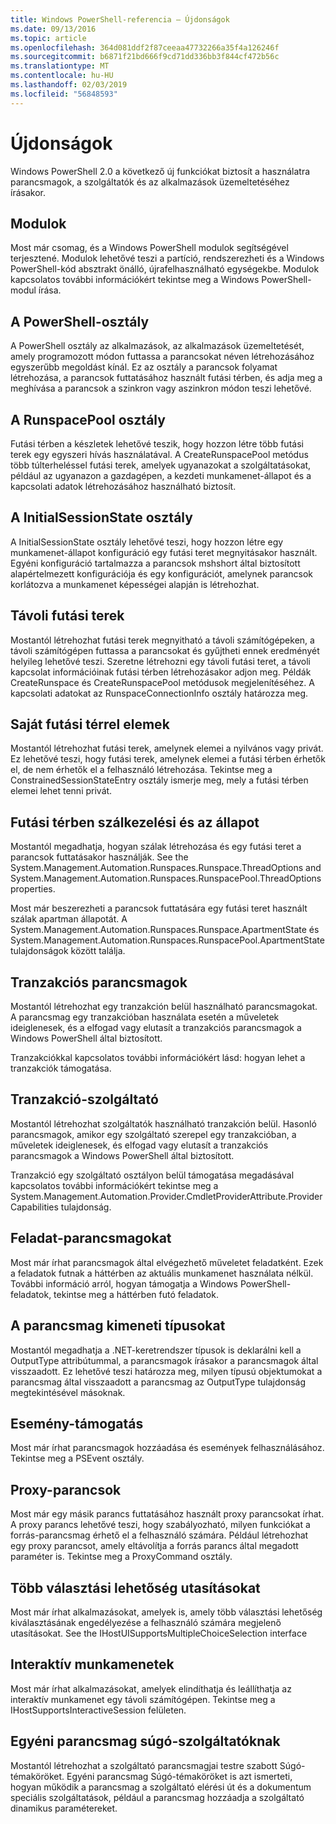 ```yaml
---
title: Windows PowerShell-referencia – Újdonságok
ms.date: 09/13/2016
ms.topic: article
ms.openlocfilehash: 364d081ddf2f87ceeaa47732266a35f4a126246f
ms.sourcegitcommit: b6871f21bd666f9cd71dd336bb3f844cf472b56c
ms.translationtype: MT
ms.contentlocale: hu-HU
ms.lasthandoff: 02/03/2019
ms.locfileid: "56848593"
---
```

# <a name="whats-new"></a>Újdonságok

Windows PowerShell 2.0 a következő új funkciókat biztosít a használatra parancsmagok, a szolgáltatók és az alkalmazások üzemeltetéséhez írásakor.

## <a name="modules"></a>Modulok

Most már csomag, és a Windows PowerShell modulok segítségével terjesztené. Modulok lehetővé teszi a partíció, rendszerezheti és a Windows PowerShell-kód absztrakt önálló, újrafelhasználható egységekbe. Modulok kapcsolatos további információkért tekintse meg a Windows PowerShell-modul írása.

## <a name="the-powershell-class"></a>A PowerShell-osztály

A PowerShell osztály az alkalmazások, az alkalmazások üzemeltetését, amely programozott módon futtassa a parancsokat néven létrehozásához egyszerűbb megoldást kínál. Ez az osztály a parancsok folyamat létrehozása, a parancsok futtatásához használt futási térben, és adja meg a meghívása a parancsok a szinkron vagy aszinkron módon teszi lehetővé.

## <a name="the-runspacepool-class"></a>A RunspacePool osztály

Futási térben a készletek lehetővé teszik, hogy hozzon létre több futási terek egy egyszeri hívás használatával. A CreateRunspacePool metódus több túlterheléssel futási terek, amelyek ugyanazokat a szolgáltatásokat, például az ugyanazon a gazdagépen, a kezdeti munkamenet-állapot és a kapcsolati adatok létrehozásához használható biztosít.

## <a name="the-initialsessionstate-class"></a>A InitialSessionState osztály

A InitialSessionState osztály lehetővé teszi, hogy hozzon létre egy munkamenet-állapot konfiguráció egy futási teret megnyitásakor használt. Egyéni konfiguráció tartalmazza a parancsok mshshort által biztosított alapértelmezett konfigurációja és egy konfigurációt, amelynek parancsok korlátozva a munkamenet képességei alapján is létrehozhat.

## <a name="remote-runspaces"></a>Távoli futási terek

Mostantól létrehozhat futási terek megnyitható a távoli számítógépeken, a távoli számítógépen futtassa a parancsokat és gyűjtheti ennek eredményét helyileg lehetővé teszi. Szeretne létrehozni egy távoli futási teret, a távoli kapcsolat információinak futási térben létrehozásakor adjon meg. Példák CreateRunspace és CreateRunspacePool metódusok megjelenítéséhez. A kapcsolati adatokat az RunspaceConnectionInfo osztály határozza meg.

## <a name="private-runspace-elements"></a>Saját futási térrel elemek

Mostantól létrehozhat futási terek, amelynek elemei a nyilvános vagy privát. Ez lehetővé teszi, hogy futási terek, amelynek elemei a futási térben érhetők el, de nem érhetők el a felhasználó létrehozása. Tekintse meg a ConstrainedSessionStateEntry osztály ismerje meg, mely a futási térben elemei lehet tenni privát.

## <a name="runspace-threading-modes-and-apartment-state"></a>Futási térben szálkezelési és az állapot

Mostantól megadhatja, hogyan szálak létrehozása és egy futási teret a parancsok futtatásakor használják. See the System.Management.Automation.Runspaces.Runspace.ThreadOptions and System.Management.Automation.Runspaces.RunspacePool.ThreadOptions properties.

Most már beszerezheti a parancsok futtatására egy futási teret használt szálak apartman állapotát. A System.Management.Automation.Runspaces.Runspace.ApartmentState és System.Management.Automation.Runspaces.RunspacePool.ApartmentState tulajdonságok között találja.

## <a name="transaction-cmdlets"></a>Tranzakciós parancsmagok

Mostantól létrehozhat egy tranzakción belül használható parancsmagokat. A parancsmag egy tranzakcióban használata esetén a műveletek ideiglenesek, és a elfogad vagy elutasít a tranzakciós parancsmagok a Windows PowerShell által biztosított.

Tranzakciókkal kapcsolatos további információkért lásd: hogyan lehet a tranzakciók támogatása.

## <a name="transaction-provider"></a>Tranzakció-szolgáltató

Mostantól létrehozhat szolgáltatók használható tranzakción belül. Hasonló parancsmagok, amikor egy szolgáltató szerepel egy tranzakcióban, a műveletek ideiglenesek, és elfogad vagy elutasít a tranzakciós parancsmagok a Windows PowerShell által biztosított.

Tranzakció egy szolgáltató osztályon belül támogatása megadásával kapcsolatos további információkért tekintse meg a System.Management.Automation.Provider.CmdletProviderAttribute.ProviderCapabilities tulajdonság.

## <a name="job-cmdlets"></a>Feladat-parancsmagokat

Most már írhat parancsmagok által elvégezhető műveletet feladatként. Ezek a feladatok futnak a háttérben az aktuális munkamenet használata nélkül. További információ arról, hogyan támogatja a Windows PowerShell-feladatok, tekintse meg a háttérben futó feladatok.

## <a name="cmdlet-output-types"></a>A parancsmag kimeneti típusokat

Mostantól megadhatja a .NET-keretrendszer típusok is deklarálni kell a OutputType attribútummal, a parancsmagok írásakor a parancsmagok által visszaadott. Ez lehetővé teszi határozza meg, milyen típusú objektumokat a parancsmag által visszaadott a parancsmag az OutputType tulajdonság megtekintésével másoknak.

## <a name="event-support"></a>Esemény-támogatás

Most már írhat parancsmagok hozzáadása és események felhasználásához. Tekintse meg a PSEvent osztály.

## <a name="proxy-commands"></a>Proxy-parancsok

Most már egy másik parancs futtatásához használt proxy parancsokat írhat. A proxy parancs lehetővé teszi, hogy szabályozható, milyen funkciókat a forrás-parancsmag érhető el a felhasználó számára. Például létrehozhat egy proxy parancsot, amely eltávolítja a forrás parancs által megadott paraméter is. Tekintse meg a ProxyCommand osztály.

## <a name="multiple-choice-prompts"></a>Több választási lehetőség utasításokat

Most már írhat alkalmazásokat, amelyek is, amely több választási lehetőség kiválasztásának engedélyezése a felhasználó számára megjelenő utasításokat. See the IHostUISupportsMultipleChoiceSelection interface

## <a name="interactive-sessions"></a>Interaktív munkamenetek

Most már írhat alkalmazásokat, amelyek elindíthatja és leállíthatja az interaktív munkamenet egy távoli számítógépen.
Tekintse meg a IHostSupportsInteractiveSession felületen.

## <a name="custom-cmdlet-help-for-providers"></a>Egyéni parancsmag súgó-szolgáltatóknak

Mostantól létrehozhat a szolgáltató parancsmagjai testre szabott Súgó-témaköröket. Egyéni parancsmag Súgó-témaköröket is azt ismerteti, hogyan működik a parancsmag a szolgáltató elérési út és a dokumentum speciális szolgáltatások, például a parancsmag hozzáadja a szolgáltató dinamikus paramétereket.
